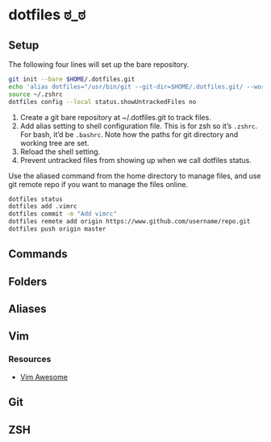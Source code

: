 # dotfiles ಠ_ಠ 

## Setup
The following four lines will set up the bare repository.

```bash
git init --bare $HOME/.dotfiles.git
echo 'alias dotfiles="/usr/bin/git --git-dir=$HOME/.dotfiles.git/ --work-tree=$HOME"' >> $HOME/.zshrc
source ~/.zshrc
dotfiles config --local status.showUntrackedFiles no
```

1. Create a git bare repository at ~/.dotfiles.git to track files.
2. Add alias setting to shell configuration file. This is for zsh so it’s `.zshrc`. For bash, it’d be `.bashrc`. Note how the paths for git directory and working tree are set.
3. Reload the shell setting.
4. Prevent untracked files from showing up when we call dotfiles status.

Use the aliased command from the home directory to manage files, and use git remote repo if you want to manage the files online.

```bash
dotfiles status
dotfiles add .vimrc
dotfiles commit -m "Add vimrc"
dotfiles remote add origin https://www.github.com/username/repo.git
dotfiles push origin master
```

## Commands

## Folders

## Aliases

## Vim

### Resources
- [Vim Awesome](https://vimawesome.com/)

## Git

## ZSH

